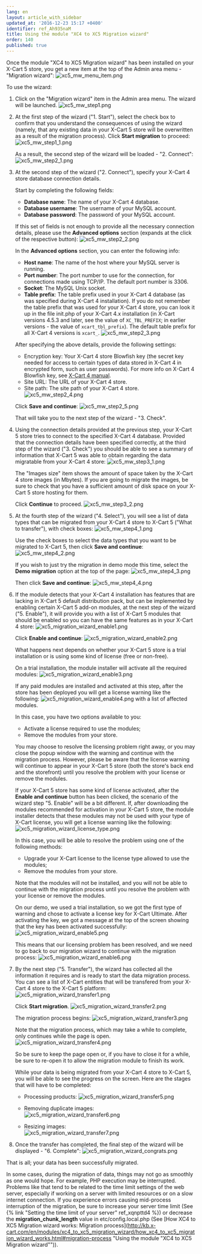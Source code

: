 ```yaml
---
lang: en
layout: article_with_sidebar
updated_at: '2016-12-23 15:17 +0400'
identifier: ref_Ah935naM
title: Using the module "XC4 to XC5 Migration wizard"
order: 140
published: true
---
```

Once the module "XC4 to XC5 Migration wizard" has been installed on your X-Cart 5 store, you get a new item at the top of the Admin area menu - "Migration wizard":
    ![xc5_mw_menu_item.png]({{site.baseurl}}/attachments/ref_Ah935naM/xc5_mw_menu_item.png)

To use the wizard:

1.  Click on the "Migration wizard" item in the Admin area menu. The wizard will be launched. 
    ![xc5_mw_step1.png]({{site.baseurl}}/attachments/ref_Ah935naM/xc5_mw_step1.png)

2.  At the first step of the wizard ("1. Start"), select the check box to confirm that you understand the consequences of using the wizard (namely, that any existing data in your X-Cart 5 store will be overwritten as a result of the migration process). Click **Start migration** to proceed:
    ![xc5_mw_step1_1.png]({{site.baseurl}}/attachments/ref_Ah935naM/xc5_mw_step1_1.png)

    As a result, the second step of the wizard will be loaded - "2. Connect":
    ![xc5_mw_step2_1.png]({{site.baseurl}}/attachments/ref_Ah935naM/xc5_mw_step2_1.png)

3.  At the second step of the wizard ("2. Connect"), specify your X-Cart 4 store database connection details. 

    Start by completing the following fields:
    
    *   **Database name**: The name of your X-Cart 4 database.
    *   **Database username**: The username of your MySQL account.
    *   **Database password**: The password of your MySQL account.
    
    If this set of fields is not enough to provide all the necessary connection details, please use the **Advanced options** section (expands at the click of the respective button): 
    ![xc5_mw_step2_2.png]({{site.baseurl}}/attachments/ref_Ah935naM/xc5_mw_step2_2.png)

    In the **Advanced options** section, you can enter the following info:
    
    *   **Host name**: The name of the host where your MySQL server is running.
    *   **Port number**: The port number to use for the connection, for connections made using TCP/IP. The default port number is 3306.
    *   **Socket**: The MySQL Unix socket.
    *   **Table prefix**: The table prefix used in your X-Cart 4 database (as was specified during X-Cart 4 installation). If you do not remember the table prefix that was used for your X-Cart 4 store, you can look it up in the file init.php of your X-Cart 4.x installation (in X-Cart versions 4.5.3 and later, see the value of `XC_TBL_PREFIX`; in earlier versions - the value of `xcart_tbl_prefix`). The default table prefix for all X-Cart 4 versions is `xcart_`.
    ![xc5_mw_step2_3.png]({{site.baseurl}}/attachments/ref_Ah935naM/xc5_mw_step2_3.png)

    After specifying the above details, provide the following settings:
    * Encryption key: Your X-Cart 4 store Blowfish key (the secret key needed for access to certain types of data stored in X-Cart 4 in encrypted form, such as user passwords). For more info on X-Cart 4 Blowfish key, see [X-Cart 4 manual](http://help.x-cart.com/index.php?title=X-Cart:Blowfish#Blowfish_key_based_encryption_method "X-Cart 4 manual").
    * Site URL: The URL of your X-Cart 4 store.
    * Site path: The site path of your X-Cart 4 store.
    ![xc5_mw_step2_4.png]({{site.baseurl}}/attachments/ref_Ah935naM/xc5_mw_step2_4.png)
    
    Click **Save and continue**:
    ![xc5_mw_step2_5.png]({{site.baseurl}}/attachments/ref_Ah935naM/xc5_mw_step2_5.png)

    That will take you to the next step of the wizard - "3. Check".

4.  Using the connection details provided at the previous step, your X-Cart 5 store tries to connect to the specified X-Cart 4 database. Provided that the connection details have been specified correctly, at the third step of the wizard ("3. Check") you should be able to see a summary of information that X-Cart 5 was able to obtain regarding the data migratable from your X-Cart 4 store:
     ![xc5_mw_step3_1.png]({{site.baseurl}}/attachments/ref_Ah935naM/xc5_mw_step3_1.png)
     
    The "Images size" item shows the amount of space taken by the X-Cart 4 store images (in Mbytes). If you are going to migrate the images, be sure to check that you have a sufficient amount of disk space on your X-Cart 5 store hosting for them.

    Click **Continue** to proceed.
    ![xc5_mw_step3_2.png]({{site.baseurl}}/attachments/ref_Ah935naM/xc5_mw_step3_2.png)
    
5.  At the fourth step of the wizard ("4. Select"), you will see a list of data types that can be migrated from your X-Cart 4 store to X-Cart 5 ("What to transfer"), with check boxes:
    ![xc5_mw_step4_1.png]({{site.baseurl}}/attachments/ref_Ah935naM/xc5_mw_step4_1.png)

    Use the check boxes to select the data types that you want to be migrated to X-Cart 5, then click **Save and continue**:
    ![xc5_mw_step4_2.png]({{site.baseurl}}/attachments/ref_Ah935naM/xc5_mw_step4_2.png)

    If you wish to just try the migration in demo mode this time, select the **Demo migration** option at the top of the page:
    ![xc5_mw_step4_3.png]({{site.baseurl}}/attachments/ref_Ah935naM/xc5_mw_step4_3.png)

    Then click **Save and continue**:
    ![xc5_mw_step4_4.png]({{site.baseurl}}/attachments/ref_Ah935naM/xc5_mw_step4_4.png)

6.  If the module detects that your X-Cart 4 installation has features that are lacking in X-Cart 5 default distribution pack, but can be implemented by enabling certain X-Cart 5 add-on modules, at the next step of the wizard ("5. Enable"), it will provide you with a list of X-Cart 5 modules that should be enabled so you can have the same features as in your X-Cart 4 store:
    ![xc5_migration_wizard_enable1.png]({{site.baseurl}}/attachments/ref_Ah935naM/xc5_migration_wizard_enable1.png)

    Click **Enable and continue**:
    ![xc5_migration_wizard_enable2.png]({{site.baseurl}}/attachments/ref_Ah935naM/xc5_migration_wizard_enable2.png)

    What happens next depends on whether your X-Cart 5 store is a trial installation or is using some kind of license (free or non-free).
    
    On a trial installation, the module installer will activate all the required modules:
    ![xc5_migration_wizard_enable3.png]({{site.baseurl}}/attachments/ref_Ah935naM/xc5_migration_wizard_enable3.png)

    If any paid modules are installed and activated at this step, after the store has been deployed you will get a license warning like the following:
    ![xc5_migration_wizard_enable4.png]({{site.baseurl}}/attachments/ref_Ah935naM/xc5_migration_wizard_enable4.png)
    with a list of affected modules.

    In this case, you have two options available to you:
    
    *   Activate a license required to use the modules;
    *   Remove the modules from your store.
    
    You may choose to resolve the licensing problem right away, or you may close the popup window with the warning and continue with the migration process. However, please be aware that the license warning will continue to appear in your X-Cart 5 store (both the store's back end and the storefront) until you resolve the problem with your license or remove the modules. 
    
    If your X-Cart 5 store has some kind of license activated, after the **Enable and continue** button has been clicked, the scenario of the wizard step "5. Enable" will be a bit different. If, after downloading the modules recommended for activation in your X-Cart 5 store, the module installer detects that these modules may not be used with your type of X-Cart license, you will get a license warning like the following:
    ![xc5_migration_wizard_license_type.png]({{site.baseurl}}/attachments/ref_Ah935naM/xc5_migration_wizard_license_type.png)
    
    In this case, you will be able to resolve the problem using one of the following methods:
    
    *   Upgrade your X-Cart license to the license type allowed to use the modules;
    *   Remove the modules from your store.
    
    Note that the modules will not be installed, and you will not be able to continue with the migration process until you resolve the problem with your license or remove the modules.  
      
    On our demo, we used a trial installation, so we got the first type of warning and chose to activate a license key for X-Cart Ultimate. After activating the key, we got a message at the top of the screen showing that the key has been activated successfully:
    ![xc5_migration_wizard_enable5.png]({{site.baseurl}}/attachments/ref_Ah935naM/xc5_migration_wizard_enable5.png)
    
    This means that our licensing problem has been resolved, and we need to go back to our migration wizard to continue with the migration process:
    ![xc5_migration_wizard_enable6.png]({{site.baseurl}}/attachments/ref_Ah935naM/xc5_migration_wizard_enable6.png)
   
7.  By the next step ("5. Transfer"), the wizard has collected all the information it requires and is ready to start the data migration process. You can see a list of X-Cart entities that will be transfered from your X-Cart 4 store to the X-Cart 5 platform:
    ![xc5_migration_wizard_transfer1.png]({{site.baseurl}}/attachments/ref_Ah935naM/xc5_migration_wizard_transfer1.png)
    
    Click **Start migration**.
    ![xc5_migration_wizard_transfer2.png]({{site.baseurl}}/attachments/ref_Ah935naM/xc5_migration_wizard_transfer2.png)
    
    The migration process begins:
    ![xc5_migration_wizard_transfer3.png]({{site.baseurl}}/attachments/ref_Ah935naM/xc5_migration_wizard_transfer3.png)

    Note that the migration process, which may take a while to complete, only continues while the page is open. 
    ![xc5_migration_wizard_transfer4.png]({{site.baseurl}}/attachments/ref_Ah935naM/xc5_migration_wizard_transfer4.png)

    So be sure to keep the page open or, if you have to close it for a while, be sure to re-open it to allow the migration module to finish its work.
    
    While your data is being migrated from your X-Cart 4 store to X-Cart 5, you will be able to see the progress on the screen. Here are the stages that will have to be completed:
    
    *   Processing products: 
    ![xc5_migration_wizard_transfer5.png]({{site.baseurl}}/attachments/ref_Ah935naM/xc5_migration_wizard_transfer5.png)
    
    *   Removing duplicate images:    
    ![xc5_migration_wizard_transfer6.png]({{site.baseurl}}/attachments/ref_Ah935naM/xc5_migration_wizard_transfer6.png)

    *   Resizing images:    
    ![xc5_migration_wizard_transfer7.png]({{site.baseurl}}/attachments/ref_Ah935naM/xc5_migration_wizard_transfer7.png)

8. Once the transfer has completed, the final step of the wizard will be displayed - "6. Complete":
    ![xc5_migration_wizard_congrats.png]({{site.baseurl}}/attachments/ref_Ah935naM/xc5_migration_wizard_congrats.png)

That is all; your data has been successfully migrated.

In some cases, during the migration of data, things may not go as smoothly as one would hope. For example, PHP execution may be interrupted. Problems like that tend to be related to the time limit settings of the web server, especially if working on a server with limited resources or on a slow internet connection. If you experience errors causing mid-process interruption of the migration, be sure to increase your server time limit (See {% link "Setting the time limit of your server" ref_xqnpttd4 %}) or decrease the **migration_chunk_length** value in etc/config.local.php (See [How XC4 to XC5 Migration wizard works: Migration process](http://kb.x-cart.com/en/modules/xc4_to_xc5_migration_wizard/how_xc4_to_xc5_migration_wizard_works.html#migration-process "Using the module "XC4 to XC5 Migration wizard"")).
